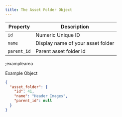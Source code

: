 ```yaml
---
title: The Asset Folder Object
---
```


| Property | Description |
|---|---|
| `id` | Numeric Unique ID |
| `name` | Display name of your asset folder |
| `parent_id` | Parent asset folder id |

;examplearea

Example Object
 
```json
{
  "asset_folder": {
    "id": 41,
    "name": "Header Images",
    "parent_id": null
  }
}
```